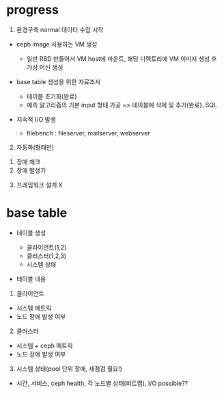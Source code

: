 # progress
1. 환경구축
normal 데이터 수집 시작

* ceph image 사용하는 VM 생성
  - 일반 RBD 만들어서 VM host에 마운트, 해당 디렉토리에 VM 이미지 생성 후 가상 머신 생성

* base table 생성을 위한 자료조사
  - 테이블 초기화(완료)
  - 예측 알고리즘의 기본 input 형태 가공
     => 테이블에 삭제 및 추가(완료). SQL

* 지속적 I/O 발생
  - filebench : fileserver, mailserver, webserver


2. 자동화(형태만)
  1) 장애 체크
  2) 장애 발생기

3. 프레임워크 설계 X


# base table
* 테이블 생성
  - 클라이언트(1,2)
  - 클러스터(1,2,3) 
  - 시스템 상태

* 테이블 내용
 1. 클라이언트
   - 시스템 메트릭
   - 노드 장애 발생 여부

 2. 클러스터
  - 시스템 + ceph 메트릭
  - 노드 장애 발생 여부

 3. 시스템 상태(pool 단위 장애, 재점검 필요!)
  - 시간, 서비스, ceph health, 각 노드별 상태(비트맵), I/O possible??
